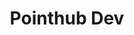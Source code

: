 ---
title: Pointhub Dev
titleTemplate: Platform for developer

# https://vitepress.dev/reference/default-theme-home-page
layout: home

hero:
  name: "Pointhub Dev"
  text: "Platform"
  tagline: Build powerful, scalable applications, with minimal overhead and full out-of-the-box templates
  actions:
    - theme: brand
      text: Getting Started
      link: /guide/getting-started/introduction
    - theme: alt
      text: Development Standard
      link: /standard

features:
  - title: Community Guide
    details: Comprehensive guide on how to be a positive, productive member of the programming community
    link: /about/community-guide/
  - title: Assets
    details: Typically used by designers, developers, and content creators to maintain consistency in branding and design
    link: https://assets.pointhub.net
  - title: Starter Template
    details: Pre-built, ready-to-use template that provides a foundation for a website and application
    link: /library/starter-template
---